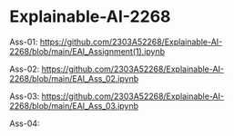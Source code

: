 # Explainable-AI-2268
Ass-01: https://github.com/2303A52268/Explainable-AI-2268/blob/main/EAI_Assignment(1).ipynb

Ass-02: https://github.com/2303A52268/Explainable-AI-2268/blob/main/EAI_Ass_02.ipynb

Ass-03: https://github.com/2303A52268/Explainable-AI-2268/blob/main/EAI_Ass_03.ipynb

Ass-04: 
